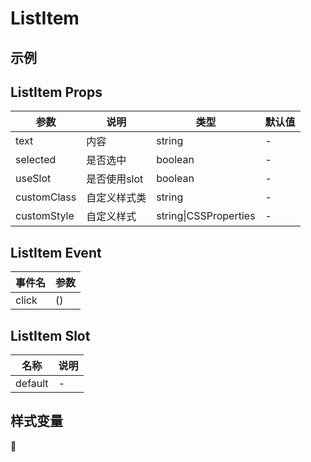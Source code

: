 # ListItem

## 示例

<!--codes start-->
<!--codes end-->

## ListItem Props

<!--props start-->

| 参数 | 说明 | 类型 | 默认值 |
| --- | ----- | --- | --- |
| text | 内容 | string | - |
| selected | 是否选中 | boolean | - |
| useSlot | 是否使用slot | boolean | - |
| customClass | 自定义样式类 | string | - |
| customStyle | 自定义样式 | string\|CSSProperties | - |

<!--props end-->

## ListItem Event

<!--event start-->

| 事件名 | 参数 |
| --- | --- |
| click | ()  |

<!--event end-->

## ListItem Slot

<!--slot start-->

| 名称 | 说明 |
| --- | --- |
| default | - |

<!--slot end-->

## 样式变量

<!--cssVar start-->

:see_no_evil:

<!--cssVar end-->

